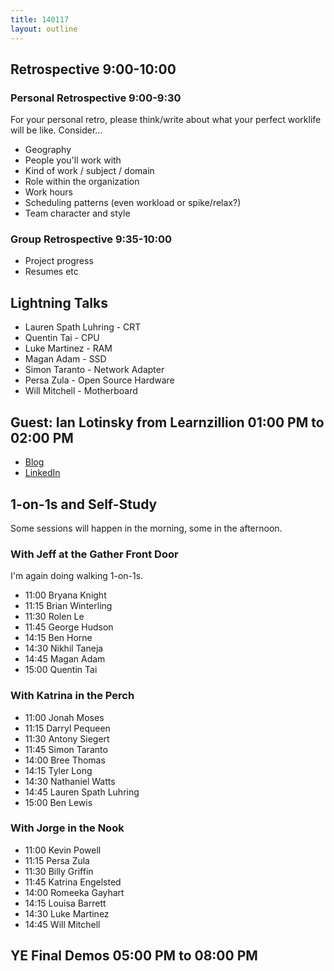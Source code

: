 ```yaml
---
title: 140117
layout: outline
---
```


## Retrospective 9:00-10:00

### Personal Retrospective 9:00-9:30

For your personal retro, please think/write about what your perfect worklife will be like. Consider...

* Geography
* People you'll work with
* Kind of work / subject / domain
* Role within the organization
* Work hours
* Scheduling patterns (even workload or spike/relax?)
* Team character and style

### Group Retrospective 9:35-10:00

* Project progress
* Resumes etc

## Lightning Talks

* Lauren Spath Luhring - CRT
* Quentin Tai - CPU
* Luke Martinez - RAM
* Magan Adam - SSD
* Simon Taranto - Network Adapter
* Persa Zula - Open Source Hardware
* Will Mitchell - Motherboard

## Guest: Ian Lotinsky from Learnzillion 01:00 PM to 02:00 PM 

* [Blog](http://ianlotinsky.wordpress.com/)
* [LinkedIn](http://www.linkedin.com/in/ianlotinsky)

## 1-on-1s and Self-Study

Some sessions will happen in the morning, some in the afternoon.

### With Jeff at the Gather Front Door

I'm again doing walking 1-on-1s.

* 11:00 Bryana Knight
* 11:15 Brian Winterling
* 11:30 Rolen Le
* 11:45 George Hudson
* 14:15 Ben Horne
* 14:30 Nikhil Taneja
* 14:45 Magan Adam
* 15:00 Quentin Tai

### With Katrina in the Perch

* 11:00 Jonah Moses
* 11:15 Darryl Pequeen
* 11:30 Antony Siegert
* 11:45 Simon Taranto
* 14:00 Bree Thomas
* 14:15 Tyler Long
* 14:30 Nathaniel Watts
* 14:45 Lauren Spath Luhring
* 15:00 Ben Lewis

### With Jorge in the Nook

* 11:00 Kevin Powell
* 11:15 Persa Zula
* 11:30 Billy Griffin
* 11:45 Katrina Engelsted
* 14:00 Romeeka Gayhart
* 14:15 Louisa Barrett
* 14:30 Luke Martinez
* 14:45 Will Mitchell

## YE Final Demos 05:00 PM to 08:00 PM 
